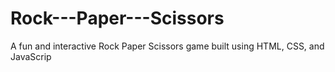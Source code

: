 # Rock---Paper---Scissors
A fun and interactive Rock Paper Scissors game built using HTML, CSS, and JavaScrip
